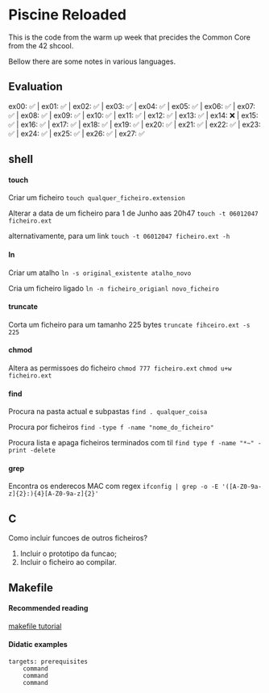 # Piscine Reloaded
This is the code from the warm up week that precides the Common Core from the 42 shcool.

Bellow there are some notes in various languages.

## Evaluation
ex00: :white_check_mark: | ex01: :white_check_mark: | ex02: :white_check_mark: | ex03: :white_check_mark: | ex04: :white_check_mark: | ex05: :white_check_mark: | ex06: :white_check_mark: | ex07: :white_check_mark: | ex08: :white_check_mark: | ex09: :white_check_mark: | ex10: :white_check_mark: | ex11: :white_check_mark: | ex12: :white_check_mark: | ex13: :white_check_mark: | ex14: :x: | ex15: :white_check_mark: | ex16: :white_check_mark: | ex17: :white_check_mark: | ex18: :white_check_mark: | ex19: :white_check_mark: | ex20: :white_check_mark: | ex21: :white_check_mark: | ex22: :white_check_mark: | ex23: :white_check_mark: | ex24: :white_check_mark: | ex25: :white_check_mark: | ex26: :white_check_mark: | ex27: :white_check_mark:

## shell
#### touch
Criar um ficheiro
`touch qualquer_ficheiro.extension`

Alterar a data de um ficheiro para 1 de Junho aas 20h47
`touch -t 06012047 ficheiro.ext`

alternativamente, para um link
`touch -t 06012047 ficheiro.ext -h`

#### ln
Criar um atalho
`ln -s original_existente atalho_novo`

Cria um ficheiro ligado
`ln -n ficheiro_origianl novo_ficheiro`

#### truncate
Corta um ficheiro para um tamanho 225 bytes
`truncate fihceiro.ext -s 225`
#### chmod
Altera as permissoes do ficheiro
`chmod 777 ficheiro.ext`
`chmod u+w ficheiro.ext`

#### find
Procura na pasta actual e subpastas
`find . qualquer_coisa`

Procura por ficheiros
`find -type f -name "nome_do_ficheiro"`

Procura lista e apaga ficheiros terminados com til
`find type f -name "*~" -print -delete`

#### grep
Encontra os enderecos MAC com regex
`ifconfig | grep -o -E '([A-Z0-9a-z]{2}:){4}[A-Z0-9a-z]{2}'`

## C
Como incluir funcoes de outros ficheiros?
1. Incluir o prototipo da funcao;
2. Incluir o ficheiro ao compilar.

## Makefile
#### Recommended reading
[makefile tutorial](https://makefiletutorial.com/)

#### Didatic examples
```make
targets: prerequisites
	command
	command
	command
```
